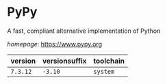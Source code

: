 # PyPy

A fast, compliant alternative implementation of Python

*homepage*: <https://www.pypy.org>

version | versionsuffix | toolchain
--------|---------------|----------
``7.3.12`` | ``-3.10`` | ``system``
